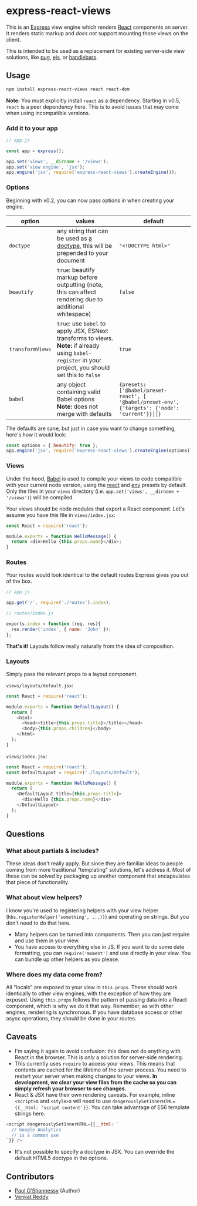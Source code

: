 # express-react-views

This is an [Express][express] view engine which renders [React][react] components on server. It renders static markup and *does not* support mounting those views on the client.

This is intended to be used as a replacement for existing server-side view solutions, like [pug][pug], [ejs][ejs], or [handlebars][hbs].

## Usage

```sh
npm install express-react-views react react-dom
```

**Note:** You must explicitly install `react` as a dependency. Starting in v0.5, `react` is a peer dependency here. This is to avoid issues that may come when using incompatible versions.

### Add it to your app

```js
// app.js

const app = express();

app.set('views', __dirname + '/views');
app.set('view engine', 'jsx');
app.engine('jsx', require('express-react-views').createEngine());
```

### Options

Beginning with v0.2, you can now pass options in when creating your engine.

option | values | default
-------|--------|--------
`doctype` | any string that can be used as [a doctype](http://en.wikipedia.org/wiki/Document_type_declaration), this will be prepended to your document | `"<!DOCTYPE html>"`
`beautify` | `true`: beautify markup before outputting (note, this can affect rendering due to additional whitespace) | `false`
`transformViews` | `true`: use `babel` to apply JSX, ESNext transforms to views.<br>**Note:** if already using `babel-register` in your project, you should set this to `false` | `true`
`babel` | any object containing valid Babel options<br>**Note:** does not merge with defaults | `{presets: ['@babel/preset-react', [ '@babel/preset-env', {'targets': {'node': 'current'}}]]}`

The defaults are sane, but just in case you want to change something, here's how it would look:

```js
const options = { beautify: true };
app.engine('jsx', require('express-react-views').createEngine(options));
```

### Views

Under the hood, [Babel][babel] is used to compile your views to code compatible with your current node version, using the [react][babel-preset-react] and [env][babel-preset-env] presets by default. Only the files in your `views` directory (i.e. `app.set('views', __dirname + '/views')`) will be compiled.

Your views should be node modules that export a React component. Let's assume you have this file in `views/index.jsx`:

```js
const React = require('react');

module.exports = function HelloMessage() {
  return <div>Hello {this.props.name}</div>;
}
```

### Routes

Your routes would look identical to the default routes Express gives you out of the box.

```js
// app.js

app.get('/', require('./routes').index);
```

```js
// routes/index.js

exports.index = function (req, res){
  res.render('index', { name: 'John' });
};
```

**That's it!** Layouts follow really naturally from the idea of composition.

### Layouts

Simply pass the relevant props to a layout component.

`views/layouts/default.jsx`:

```js
const React = require('react');

module.exports = function DefaultLayout() {
  return (
    <html>
      <head><title>{this.props.title}</title></head>
      <body>{this.props.children}</body>
    </html>
  );
}
```

`views/index.jsx`:

```js
const React = require('react');
const DefaultLayout = require('./layouts/default');

module.exports = function HelloMessage() {
  return (
    <DefaultLayout title={this.props.title}>
      <div>Hello {this.props.name}</div>
    </DefaultLayout>
  );
}
```

## Questions

### What about partials & includes?

These ideas don't really apply. But since they are familiar ideas to people coming from more traditional "templating" solutions, let's address it. Most of these can be solved by packaging up another component that encapsulates that piece of functionality.

### What about view helpers?

I know you're used to registering helpers with your view helper (`hbs.registerHelper('something', ...))`) and operating on strings. But you don't need to do that here.

* Many helpers can be turned into components. Then you can just require and use them in your view.
* You have access to everything else in JS. If you want to do some date formatting, you can `require('moment')` and use directly in your view. You can bundle up other helpers as you please.

### Where does my data come from?

All "locals" are exposed to your view in `this.props`. These should work identically to other view engines, with the exception of how they are exposed. Using `this.props` follows the pattern of passing data into a React component, which is why we do it that way. Remember, as with other engines, rendering is synchronous. If you have database access or other async operations, they should be done in your routes.

## Caveats

* I'm saying it again to avoid confusion: this does not do anything with React in the browser. This is *only* a solution for server-side rendering.
* This currently uses `require` to access your views. This means that contents are cached for the lifetime of the server process. You need to restart your server when making changes to your views. **In development, we clear your view files from the cache so you can simply refresh your browser to see changes.**
* React & JSX have their own rendering caveats. For example, inline `<script>`s and `<style>`s will need to use `dangerouslySetInnerHTML={{__html: 'script content'}}`. You can take advantage of ES6 template strings here.

```js
<script dangerouslySetInnerHTML={{__html: `
  // Google Analytics
  // is a common use
`}} />
```

* It's not possible to specify a doctype in JSX. You can override the default HTML5 doctype in the options.

## Contributors

* [Paul O’Shannessy][zpao] (Author)
* [Venkat Reddy][svenkatreddy]

[express]: https://expressjs.com/
[react]: https://reactjs.org/
[pug]: https://pugjs.org/
[ejs]: https://ejs.co/
[hbs]: https://github.com/pillarjs/hbs
[babel]: https://babeljs.io/
[babel-preset-react]: https://babeljs.io/docs/plugins/preset-react/
[babel-preset-env]: https://babeljs.io/docs/plugins/preset-env/
[zpao]: https://github.com/zpao
[svenkatreddy]: https://github.com/svenkatreddy
